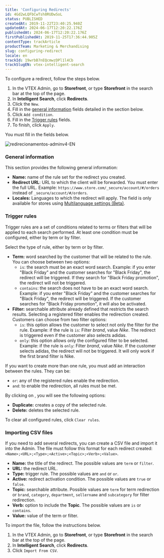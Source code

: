 ```yaml
---
title: 'Configuring Redirects'
id: 4Gd2wLQFbCwTsh8RUDwSoL
status: PUBLISHED
createdAt: 2019-11-22T23:40:25.940Z
updatedAt: 2024-06-17T12:20:22.176Z
publishedAt: 2024-06-17T12:20:22.176Z
firstPublishedAt: 2019-11-25T17:36:44.905Z
contentType: trackArticle
productTeam: Marketing & Merchandising
slug: configuring-redirect
locale: en
trackId: 19wrbB7nEQcmwzDPl1l4Cb
trackSlugEN: vtex-intelligent-search
---
```


To configure a redirect, follow the steps below.

1. In the VTEX Admin, go to  **Storefront**, or type  **Storefront** in the search bar at the top of the page.
2. In **Intelligent Search**, click **Redirects**.
3. Click the <i class="fas fa-plus"></i> `New`.
4. Fill in the [general information](#general-information) fields detailed in the section below.
5. Click <i class="fa-solid fa-plus"></i> `Add condition`.
6. Fill in the [Trigger rules](#trigger-rules) fields.
7. To finish, click `Apply`.

You must fill in the fields below.

![redirecionamentos-adminv4-EN](//images.ctfassets.net/alneenqid6w5/69CWrwXk38Qxwb9fNNzYyc/c67dd6c3ebe5563f2a32492db7a94298/image.png)

### General information

This section provides the following general information:

- **Name:** name of the rule set for the redirect you created.
- **Redirect URL**: URL to which the client will be forwarded. You must enter the full URL. Example: `https://www.store.com/_secure/account/#/orders` instead of `_secure/account/#/orders`.
- **Locales:** Languages to which the redirect will apply. The field is only available for stores using [Multilanguage settings (Beta)](https://help.vtex.com/en/tutorial/vtex-intelligent-search-configuracoes-multi-idioma-beta--2WahlTESLXIJ9XBdQMdTYO).

### Trigger rules

Trigger rules are a set of conditions related to terms or filters that will be applied to each search performed. At least one condition must be configured, either by term or by filter.

Select the type of rule, either by term or by filter.

- **Term:** word searched by the customer that will be related to the rule. You can choose between two options:
    - `is`: the search must be an exact word search. Example: if you enter "Black Friday" and the customer searches for "Black Friday", the redirect will be triggered. If they search for "Black Friday promotion", the redirect will not be triggered.
    - `contains`: the search does not have to be an exact word search. Example: if you enter "Black Friday" and the customer searches for "Black Friday", the redirect will be triggered. If the customer searches for "Black Friday promotion", it will also be activated.
- **Filter:** searchable attribute already defined that restricts the search results. Selecting a registered filter enables the redirection created. Customers can choose from two filter options:
    - `is`: this option allows the customer to select not only the filter for the rule. Example: if the rule is ``is``: Filter _brand_, value _Nike_. The redirect is triggered even if the customer also selects adidas.
    - `only`: this option allows only the configured filter to be selected. Example: if the rule is ``only``: Filter _brand_, value _Nike_. If the customer selects adidas, the redirect will not be triggered. It will only work if the first brand filter is Nike.

If you want to create more than one rule, you must add an interaction between the rules. They can be:

- ``or``: any of the registered rules enable the redirection.
- ``and``: to enable the redirection, all rules must be met.

By clicking on <i class="fas fa-ellipsis-v"></i>, you will see the following options:

- <i class="fas fa-clone"></i> **Duplicate:** creates a copy of the selected rule.
- <i class="far fa-trash-alt"></i> **Delete:** deletes the selected rule.

To clear all configured rules, click `Clear rules`.

### Importing CSV files

If you need to add several redirects, you can create a CSV file and import it into the Admin. The file must follow this format for each redirect created: `<Name>;<URL>;<Type>;<Active>;<Topic>;<Verb>;<Value>`.

- **Name:** the title of the redirect. The possible values are `term` or `filter`.
- **URL:** the redirect URL.
- **Type:** trigger rule. The possible values are `and` or `or`.
- **Active:** redirect activation condition. The possible values are `true` or `false`.
- **Topic:** searchable attribute. Possible values are `term` for term redirection or `brand`, `category`, `department`, `sellername` and `subcategory` for filter redirection.
- **Verb:** option to include the **Topic**. The possible values are `is` or `contains`.
- **Value:** value of the term or filter.

To import the file, follow the instructions below.

1. In the VTEX Admin, go to  **Storefront**, or type  **Storefront** in the search bar at the top of the page.
2. In **Intelligent Search**, click **Redirects**.
3. Click `Import From CSV`.
